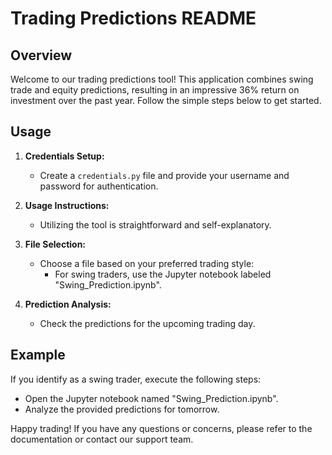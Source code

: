 # Trading Predictions README

## Overview

Welcome to our trading predictions tool! This application combines swing trade and equity predictions, resulting in an impressive 36% return on investment over the past year. Follow the simple steps below to get started.

## Usage

1. **Credentials Setup:**
    - Create a `credentials.py` file and provide your username and password for authentication.

2. **Usage Instructions:**
    - Utilizing the tool is straightforward and self-explanatory.

3. **File Selection:**
    - Choose a file based on your preferred trading style:
        - For swing traders, use the Jupyter notebook labeled "Swing_Prediction.ipynb".

4. **Prediction Analysis:**
    - Check the predictions for the upcoming trading day.

## Example

If you identify as a swing trader, execute the following steps:
   - Open the Jupyter notebook named "Swing_Prediction.ipynb".
   - Analyze the provided predictions for tomorrow.

Happy trading! If you have any questions or concerns, please refer to the documentation or contact our support team.
